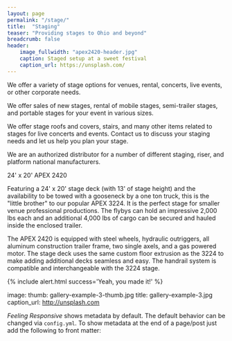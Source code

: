 ```yaml
---
layout: page
permalink: "/stage/"
title:  "Staging"
teaser: "Providing stages to Ohio and beyond"
breadcrumb: false
header:
    image_fullwidth: "apex2420-header.jpg"
    caption: Staged setup at a sweet festival
    caption_url: https://unsplash.com/
---
```

We offer a variety of stage options for venues, rental, concerts, live events, or other corporate needs.

We offer sales of new stages, rental of mobile stages, semi-trailer stages, and portable stages for your event in various sizes.

We offer stage roofs and covers, stairs, and many other items related to stages for live concerts and events.  Contact us to discuss your staging needs and let us help you plan your stage.

We are an authorized distributor for a number of different staging, riser, and platform national manufacturers.
 


24' x 20'
APEX 2420

Featuring a 24' x 20' stage deck (with 13' of stage height) and the availability to be towed with a gooseneck by a one ton truck, this is the "little brother" to our popular APEX 3224. It is the perfect stage for smaller venue professional productions. The flybys can hold an impressive 2,000 lbs each and an additional 4,000 lbs of cargo can be secured and hauled inside the enclosed trailer.

The APEX 2420 is equipped with steel wheels, hydraulic outriggers, all aluminum construction trailer frame, two single axels, and a gas powered motor. The stage deck uses the same custom floor extrusion as the 3224 to make adding additional decks seamless and easy. The handrail system is compatible and interchangeable with the 3224 stage.

{% include alert.html success='Yeah, you made it!' %}

image:
    thumb: gallery-example-3-thumb.jpg
    title: gallery-example-3.jpg
    caption_url: http://unsplash.com

*Feeling Responsive* shows metadata by default. The default behavior can be changed via `config.yml`. To show metadata at the end of a page/post just add the following to front matter: